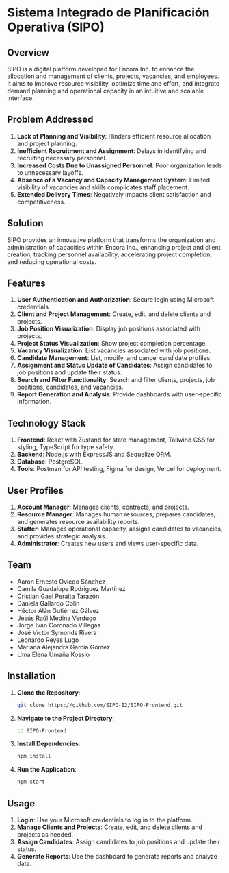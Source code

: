 # Sistema Integrado de Planificación Operativa (SIPO)

## Overview

SIPO is a digital platform developed for Encora Inc. to enhance the allocation and management of clients, projects, vacancies, and employees. It aims to improve resource visibility, optimize time and effort, and integrate demand planning and operational capacity in an intuitive and scalable interface.

## Problem Addressed

1. **Lack of Planning and Visibility**: Hinders efficient resource allocation and project planning.
2. **Inefficient Recruitment and Assignment**: Delays in identifying and recruiting necessary personnel.
3. **Increased Costs Due to Unassigned Personnel**: Poor organization leads to unnecessary layoffs.
4. **Absence of a Vacancy and Capacity Management System**: Limited visibility of vacancies and skills complicates staff placement.
5. **Extended Delivery Times**: Negatively impacts client satisfaction and competitiveness.

## Solution

SIPO provides an innovative platform that transforms the organization and administration of capacities within Encora Inc., enhancing project and client creation, tracking personnel availability, accelerating project completion, and reducing operational costs.

## Features

1. **User Authentication and Authorization**: Secure login using Microsoft credentials.
2. **Client and Project Management**: Create, edit, and delete clients and projects.
3. **Job Position Visualization**: Display job positions associated with projects.
4. **Project Status Visualization**: Show project completion percentage.
5. **Vacancy Visualization**: List vacancies associated with job positions.
6. **Candidate Management**: List, modify, and cancel candidate profiles.
7. **Assignment and Status Update of Candidates**: Assign candidates to job positions and update their status.
8. **Search and Filter Functionality**: Search and filter clients, projects, job positions, candidates, and vacancies.
9. **Report Generation and Analysis**: Provide dashboards with user-specific information.

## Technology Stack

1. **Frontend**: React with Zustand for state management, Tailwind CSS for styling, TypeScript for type safety.
2. **Backend**: Node.js with ExpressJS and Sequelize ORM.
3. **Database**: PostgreSQL.
4. **Tools**: Postman for API testing, Figma for design, Vercel for deployment.

## User Profiles

1. **Account Manager**: Manages clients, contracts, and projects.
2. **Resource Manager**: Manages human resources, prepares candidates, and generates resource availability reports.
3. **Staffer**: Manages operational capacity, assigns candidates to vacancies, and provides strategic analysis.
4. **Administrator**: Creates new users and views user-specific data.

## Team

- Aarón Ernesto Oviedo Sánchez
- Camila Guadalupe Rodríguez Martínez
- Cristian Gael Peralta Tarazón
- Daniela Gallardo Colín
- Héctor Alán Gutiérrez Gálvez
- Jesús Raúl Medina Verdugo
- Jorge Iván Coronado Villegas
- José Víctor Symonds Rivera
- Leonardo Reyes Lugo
- Mariana Alejandra García Gómez
- Uma Elena Umaña Kossio

## Installation

1. **Clone the Repository**:
   ```sh
   git clone https://github.com/SIPO-E2/SIPO-Frontend.git
   ```
2. **Navigate to the Project Directory**:

   ```sh
   cd SIPO-Frontend
   ```

3. **Install Dependencies**:

   ```sh
   npm install
   ```

4. **Run the Application**:
   ```sh
   npm start
   ```

## Usage

1. **Login**: Use your Microsoft credentials to log in to the platform.
2. **Manage Clients and Projects**: Create, edit, and delete clients and projects as needed.
3. **Assign Candidates**: Assign candidates to job positions and update their status.
4. **Generate Reports**: Use the dashboard to generate reports and analyze data.
